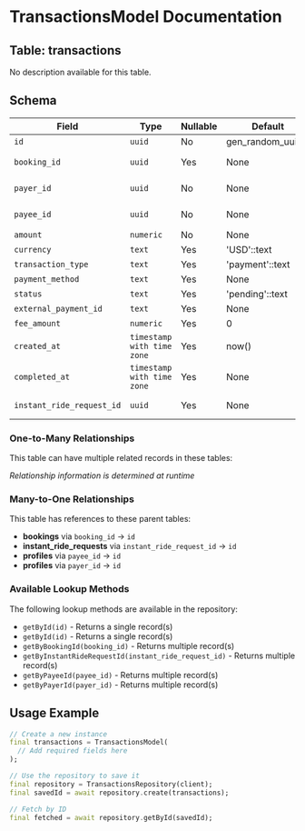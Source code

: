 # TransactionsModel Documentation

## Table: transactions

No description available for this table.

## Schema

| Field | Type | Nullable | Default | Constraints |
|-------|------|----------|---------|-------------|
| `id` | `uuid` | No | gen_random_uuid() | Primary Key, Not Null |
| `booking_id` | `uuid` | Yes | None | Foreign Key → bookings(id) |
| `payer_id` | `uuid` | No | None | Not Null, Foreign Key → profiles(id) |
| `payee_id` | `uuid` | No | None | Not Null, Foreign Key → profiles(id) |
| `amount` | `numeric` | No | None | Not Null |
| `currency` | `text` | Yes | 'USD'::text | - |
| `transaction_type` | `text` | Yes | 'payment'::text | - |
| `payment_method` | `text` | Yes | None | - |
| `status` | `text` | Yes | 'pending'::text | - |
| `external_payment_id` | `text` | Yes | None | - |
| `fee_amount` | `numeric` | Yes | 0 | - |
| `created_at` | `timestamp with time zone` | Yes | now() | - |
| `completed_at` | `timestamp with time zone` | Yes | None | - |
| `instant_ride_request_id` | `uuid` | Yes | None | Foreign Key → instant_ride_requests(id) |

### One-to-Many Relationships

This table can have multiple related records in these tables:

*Relationship information is determined at runtime*

### Many-to-One Relationships

This table has references to these parent tables:

- **bookings** via `booking_id` → `id`
- **instant_ride_requests** via `instant_ride_request_id` → `id`
- **profiles** via `payee_id` → `id`
- **profiles** via `payer_id` → `id`

### Available Lookup Methods

The following lookup methods are available in the repository:

- `getById(id)` - Returns a single record(s)
- `getById(id)` - Returns a single record(s)
- `getByBookingId(booking_id)` - Returns multiple record(s)
- `getByInstantRideRequestId(instant_ride_request_id)` - Returns multiple record(s)
- `getByPayeeId(payee_id)` - Returns multiple record(s)
- `getByPayerId(payer_id)` - Returns multiple record(s)


## Usage Example

```dart
// Create a new instance
final transactions = TransactionsModel(
  // Add required fields here
);

// Use the repository to save it
final repository = TransactionsRepository(client);
final savedId = await repository.create(transactions);

// Fetch by ID
final fetched = await repository.getById(savedId);
```
